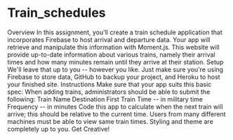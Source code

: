 # Train_schedules
Overview  In this assignment, you'll create a train schedule application that incorporates Firebase to host arrival and departure data. Your app will retrieve and manipulate this information with Moment.js. This website will provide up-to-date information about various trains, namely their arrival times and how many minutes remain until they arrive at their station.  Setup  We'll leave that up to you -- however you like. Just make sure you're using Firebase to store data, GitHub to backup your project, and Heroku to host your finished site. Instructions  Make sure that your app suits this basic spec: When adding trains, administrators should be able to submit the following: Train Name Destination First Train Time -- in military time Frequency -- in minutes Code this app to calculate when the next train will arrive; this should be relative to the current time. Users from many different machines must be able to view same train times. Styling and theme are completely up to you. Get Creative!
